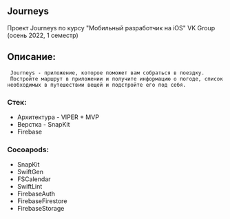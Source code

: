 ## Journeys
Проект Journeys по курсу "Мобильный разработчик на iOS" VK Group (осень 2022, 1 семестр)

## Описание:
     Journeys - приложение, которое поможет вам собраться в поездку.
     Постройте маршрут в приложении и получите информацию о погоде, список необходимых в путешествии вещей и подстройте его под себя.

### Стек:
* Архитектура - VIPER + MVP
* Верстка - SnapKit
* Firebase
### Cocoapods:
* SnapKit
* SwiftGen
* FSCalendar
* SwiftLint
* FirebaseAuth
* FirebaseFirestore
* FirebaseStorage
